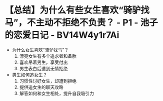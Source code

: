 # 【总结】为什么有些女生喜欢“骑驴找马”，不主动不拒绝不负责？ - P1 - 池子的恋爱日记 - BV14W4y1r7Ai

-   为什么女生喜欢“骑驴找马”？
    1.  漂亮女生有多个追求者和备胎
    2.  喜欢吊着男生，享受付出
    3.  男生表白后遭到无情拒绝
-   男生如何追女生？
    1.  习惯性讨好女生，却遭到拒绝
    2.  提供追女生的聊天攻略
    3.  解答如何和女生相处，提升自我吸引力